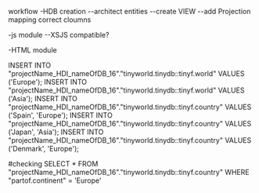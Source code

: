 workflow
-HDB creation
--architect entities
--create VIEW
--add Projection mapping correct cloumns

-js module
--XSJS compatible?

-HTML module

INSERT INTO "projectName_HDI_nameOfDB_16"."tinyworld.tinydb::tinyf.world" VALUES ('Europe');
INSERT INTO "projectName_HDI_nameOfDB_16"."tinyworld.tinydb::tinyf.world" VALUES ('Asia');
INSERT INTO "projectName_HDI_nameOfDB_16"."tinyworld.tinydb::tinyf.country" VALUES ('Spain', 'Europe');
INSERT INTO "projectName_HDI_nameOfDB_16"."tinyworld.tinydb::tinyf.country" VALUES ('Japan', 'Asia');
INSERT INTO "projectName_HDI_nameOfDB_16"."tinyworld.tinydb::tinyf.country" VALUES ('Denmark', 'Europe');

#checking
SELECT * FROM "projectName_HDI_nameOfDB_16"."tinyworld.tinydb::tinyf.country" WHERE "partof.continent" = 'Europe'